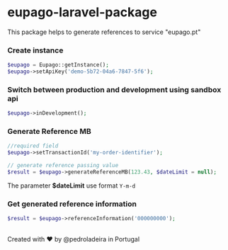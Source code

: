 # eupago-laravel-package
This package helps to generate references to service "eupago.pt"

### Create instance
```php
$eupago = Eupago::getInstance();
$eupago->setApiKey('demo-5b72-04a6-7847-5f6');
```

### Switch between production and development using sandbox api
```php
$eupago->inDevelopment();
```

### Generate Reference MB
```php
//required field
$eupago->setTransactionId('my-order-identifier');

// generate reference passing value
$result = $eupago->generateReferenceMB(123.43, $dateLimit = null);
```
The parameter <b>$dateLimit</b> use format `Y-m-d`

### Get generated reference information
```php
$result = $eupago->referenceInformation('000000000');
```

##
Created with ♥️ by @pedroladeira in Portugal

